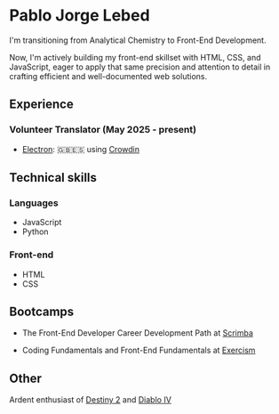 # Pablo Jorge Lebed
I'm transitioning from Analytical Chemistry to Front-End Development.

Now, I'm actively building my front-end skillset with HTML, CSS, and JavaScript, eager to apply that same precision and attention to detail in crafting efficient and well-documented web solutions.

## Experience

### Volunteer Translator (May 2025 - present)

+ [Electron](https://electronjs.org): 🇬🇧🇪🇸 using [Crowdin](https://crowdin.com)

## Technical skills

### Languages

+ JavaScript
+ Python

### Front-end

+ HTML
+ CSS

## Bootcamps

+ The Front-End Developer Career Development Path at [Scrimba](https://scrimba.com)

+ Coding Fundamentals and Front-End Fundamentals at [Exercism](https://exercise.org)


## Other

Ardent enthusiast of [Destiny 2](https://www.bungie.net/7/en/destiny) and [Diablo IV](https://diablo4.blizzard.com/en-gb/)

